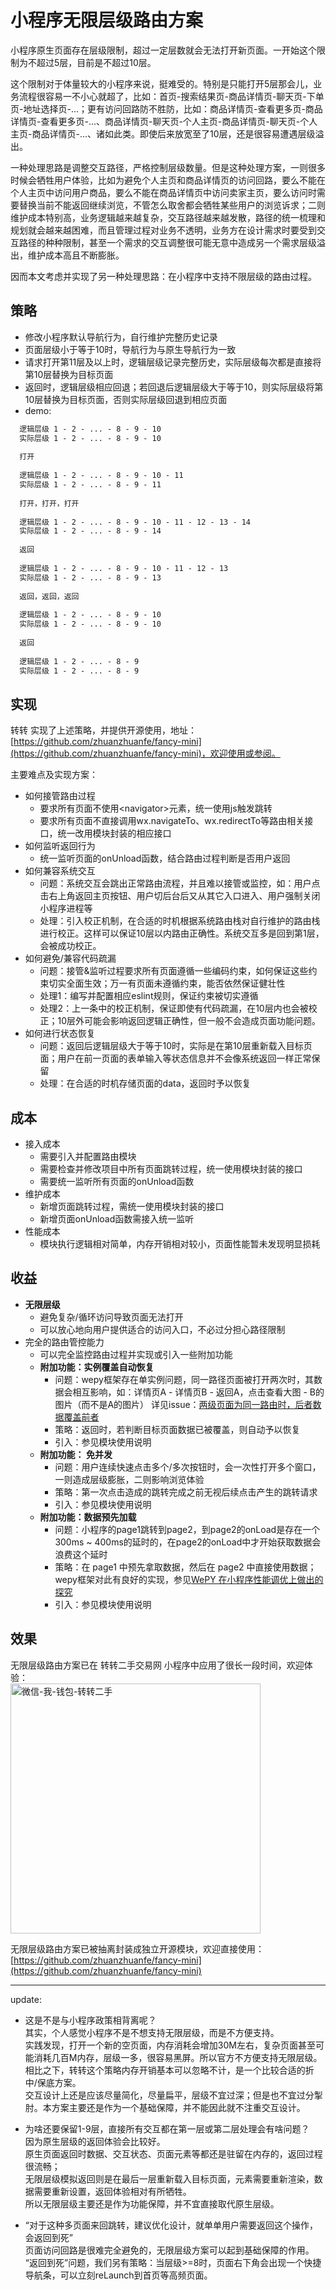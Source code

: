 # 小程序无限层级路由方案

<!--
 标题：小程序无限层级路由方案
 副标：超过10层打不开新页面？没有的事儿。
 封面：images/小程序无限层级路由方案/cover-wide.jpg（长图）、images/小程序无限层级路由方案/cover-square.png（方图）
 作者：吴鹏和
-->

小程序原生页面存在层级限制，超过一定层数就会无法打开新页面。一开始这个限制为不超过5层，目前是不超过10层。  

这个限制对于体量较大的小程序来说，挺难受的。特别是只能打开5层那会儿，业务流程很容易一不小心就超了，比如：首页-搜索结果页-商品详情页-聊天页-下单页-地址选择页-...；更有访问回路防不胜防，比如：商品详情页-查看更多页-商品详情页-查看更多页-...、商品详情页-聊天页-个人主页-商品详情页-聊天页-个人主页-商品详情页-...、诸如此类。即使后来放宽至了10层，还是很容易遭遇层级溢出。  

一种处理思路是调整交互路径，严格控制层级数量。但是这种处理方案，一则很多时候会牺牲用户体验，比如为避免个人主页和商品详情页的访问回路，要么不能在个人主页中访问用户商品，要么不能在商品详情页中访问卖家主页，要么访问时需要替换当前不能返回继续浏览，不管怎么取舍都会牺牲某些用户的浏览诉求；二则维护成本特别高，业务逻辑越来越复杂，交互路径越来越发散，路径的统一梳理和规划就会越来越困难，而且管理过程对业务不透明，业务方在设计需求时要受到交互路径的种种限制，甚至一个需求的交互调整很可能无意中造成另一个需求层级溢出，维护成本高且不断膨胀。
  
因而本文考虑并实现了另一种处理思路：在小程序中支持不限层级的路由过程。

## 策略
- 修改小程序默认导航行为，自行维护完整历史记录
- 页面层级小于等于10时，导航行为与原生导航行为一致
- 请求打开第11层及以上时，逻辑层级记录完整历史，实际层级每次都是直接将第10层替换为目标页面
- 返回时，逻辑层级相应回退；若回退后逻辑层级大于等于10，则实际层级将第10层替换为目标页面，否则实际层级回退到相应页面
- demo:

```txt
  逻辑层级 1 - 2 - ... - 8 - 9 - 10
  实际层级 1 - 2 - ... - 8 - 9 - 10
  
  打开
  
  逻辑层级 1 - 2 - ... - 8 - 9 - 10 - 11
  实际层级 1 - 2 - ... - 8 - 9 - 11
  
  打开，打开，打开
  
  逻辑层级 1 - 2 - ... - 8 - 9 - 10 - 11 - 12 - 13 - 14
  实际层级 1 - 2 - ... - 8 - 9 - 14
  
  返回
  
  逻辑层级 1 - 2 - ... - 8 - 9 - 10 - 11 - 12 - 13
  实际层级 1 - 2 - ... - 8 - 9 - 13
  
  返回，返回，返回
  
  逻辑层级 1 - 2 - ... - 8 - 9 - 10
  实际层级 1 - 2 - ... - 8 - 9 - 10
  
  返回
  
  逻辑层级 1 - 2 - ... - 8 - 9
  实际层级 1 - 2 - ... - 8 - 9
```

## 实现
转转 实现了上述策略，并提供开源使用，地址：[https://github.com/zhuanzhuanfe/fancy-mini](https://github.com/zhuanzhuanfe/fancy-mini)，欢迎使用或参阅。  

主要难点及实现方案：
- 如何接管路由过程
  + 要求所有页面不使用&lt;navigator&gt;元素，统一使用js触发跳转
  + 要求所有页面不直接调用wx.navigateTo、wx.redirectTo等路由相关接口，统一改用模块封装的相应接口
- 如何监听返回行为
  + 统一监听页面的onUnload函数，结合路由过程判断是否用户返回
- 如何兼容系统交互
  + 问题：系统交互会跳出正常路由流程，并且难以接管或监控，如：用户点击右上角返回主页按钮、用户切后台后又从其它入口进入、用户强制关闭小程序进程等 
  + 处理：引入校正机制，在合适的时机根据系统路由栈对自行维护的路由栈进行校正。这样可以保证10层以内路由正确性。系统交互多是回到第1层，会被成功校正。
- 如何避免/兼容代码疏漏
  + 问题：接管&监听过程要求所有页面遵循一些编码约束，如何保证这些约束切实全面生效；万一有页面未遵循约束，能否依然保证健壮性
  + 处理1：编写并配置相应eslint规则，保证约束被切实遵循
  + 处理2：上一条中的校正机制，保证即使有代码疏漏，在10层内也会被校正；10层外可能会影响返回逻辑正确性，但一般不会造成页面功能问题。
- 如何进行状态恢复 
  + 问题：返回后逻辑层级大于等于10时，实际是在第10层重新载入目标页面；用户在前一页面的表单输入等状态信息并不会像系统返回一样正常保留
  + 处理：在合适的时机存储页面的data，返回时予以恢复

## 成本
- 接入成本
  + 需要引入并配置路由模块
  + 需要检查并修改项目中所有页面跳转过程，统一使用模块封装的接口
  + 需要统一监听所有页面的onUnload函数 
- 维护成本
  + 新增页面跳转过程，需统一使用模块封装的接口
  + 新增页面onUnload函数需接入统一监听 
- 性能成本
  + 模块执行逻辑相对简单，内存开销相对较小，页面性能暂未发现明显损耗
  
## 收益
- **无限层级**
  + 避免复杂/循环访问导致页面无法打开
  + 可以放心地向用户提供适合的访问入口，不必过分担心路径限制
- 完全的路由管控能力
  + 可以完全监控路由过程并实现或引入一些附加功能
  + **附加功能：实例覆盖自动恢复**
      - 问题：wepy框架存在单实例问题，同一路径页面被打开两次时，其数据会相互影响，如：详情页A - 详情页B - 返回A，点击查看大图 - B的图片（而不是A的图片）
      详见issue：[两级页面为同一路由时，后者数据覆盖前者](https://github.com/Tencent/wepy/issues/322)
      - 策略：返回时，若判断目标页面数据已被覆盖，则自动予以恢复
      - 引入：参见模块使用说明
  + **附加功能： 免并发**
      - 问题：用户连续快速点击多个/多次按钮时，会一次性打开多个窗口，一则造成层级膨胀，二则影响浏览体验
      - 策略：第一次点击造成的跳转完成之前无视后续点击产生的跳转请求
      - 引入：参见模块使用说明
  + **附加功能：数据预先加载**
      - 问题：小程序的page1跳转到page2，到page2的onLoad是存在一个300ms ~ 400ms的延时的，在page2的onLoad中才开始获取数据会浪费这个延时
      - 策略：在 page1 中预先拿取数据，然后在 page2 中直接使用数据；wepy框架对此有良好的实现，参见[WePY 在小程序性能调优上做出的探究](https://segmentfault.com/a/1190000008975448?winzoom=1) 
      - 引入：参见模块使用说明

## 效果
无限层级路由方案已在 转转二手交易网 小程序中应用了很长一段时间，欢迎体验：  
<img src="https://pic2.zhuanstatic.com/zhuanzh/n_v28f313bc0ef19411aa1a38f66d949d600.jpg" alt="微信-我-钱包-转转二手" width="400"/>  

无限层级路由方案已被抽离封装成独立开源模块，欢迎直接使用：[https://github.com/zhuanzhuanfe/fancy-mini](https://github.com/zhuanzhuanfe/fancy-mini)


---------
update:

- 这是不是与小程序政策相背离呢？  
  其实，个人感觉小程序不是不想支持无限层级，而是不方便支持。  
  实践发现，打开一个新的空页面，内存消耗会增加30M左右，复杂页面甚至可能消耗几百M内存，层级一多，很容易黑屏。所以官方不方便支持无限层级。  
  相比之下，转转这个策略内存开销基本可以忽略不计，是一个比较合适的折中/保底方案。  
  交互设计上还是应该尽量简化，尽量扁平，层级不宜过深；但是也不宜过分掣肘。本方案主要还是作为一个基础保障，并不能因此就不注重交互设计。
  
- 为啥还要保留1-9层，直接所有交互都在第一层或第二层处理会有啥问题？  
  因为原生层级的返回体验会比较好。  
  原生页面返回时数据、交互状态、页面元素等都还是驻留在内存的，返回过程很流畅；  
  无限层级模拟返回则是在最后一层重新载入目标页面，元素需要重新渲染，数据需要重新设置，返回体验相对有所牺牲。  
  所以无限层级主要还是作为功能保障，并不宜直接取代原生层级。
  
- “对于这种多页面来回跳转，建议优化设计，就单单用户需要返回这个操作，会返回到死”  
  页面访问回路是很难完全避免的，无限层级方案可以起到基础保障的作用。  
  “返回到死”问题，我们另有策略：当层级>=8时，页面右下角会出现一个快捷导航条，可以立刻reLaunch到首页等高频页面。